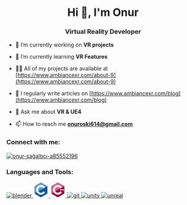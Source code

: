 <h1 align="center">Hi 👋, I'm Onur</h1>
<h3 align="center">Virtual Reality Developer</h3>

- 🔭 I’m currently working on **VR projects**

- 🌱 I’m currently learning **VR Features**

- 👨‍💻 All of my projects are available at [https://www.ambiancexr.com/about-9](https://www.ambiancexr.com/about-9)

- 📝 I regularly write articles on [https://www.ambiancexr.com/blog](https://www.ambiancexr.com/blog)

- 💬 Ask me about **VR & UE4**

- 📫 How to reach me **onuroski614@gmail.com**

<h3 align="left">Connect with me:</h3>
<p align="left">
<a href="https://linkedin.com/in/onur-sağaltıcı-a85552196" target="blank"><img align="center" src="https://raw.githubusercontent.com/rahuldkjain/github-profile-readme-generator/master/src/images/icons/Social/linked-in-alt.svg" alt="onur-sağaltıcı-a85552196" height="30" width="40" /></a>
</p>

<h3 align="left">Languages and Tools:</h3>
<p align="left"> <a href="https://www.blender.org/" target="_blank" rel="noreferrer"> <img src="https://download.blender.org/branding/community/blender_community_badge_white.svg" alt="blender" width="40" height="40"/> </a> <a href="https://www.cprogramming.com/" target="_blank" rel="noreferrer"> <img src="https://raw.githubusercontent.com/devicons/devicon/master/icons/c/c-original.svg" alt="c" width="40" height="40"/> </a> <a href="https://www.w3schools.com/cpp/" target="_blank" rel="noreferrer"> <img src="https://raw.githubusercontent.com/devicons/devicon/master/icons/cplusplus/cplusplus-original.svg" alt="cplusplus" width="40" height="40"/> </a> <a href="https://git-scm.com/" target="_blank" rel="noreferrer"> <img src="https://www.vectorlogo.zone/logos/git-scm/git-scm-icon.svg" alt="git" width="40" height="40"/> </a> <a href="https://unity.com/" target="_blank" rel="noreferrer"> <img src="https://www.vectorlogo.zone/logos/unity3d/unity3d-icon.svg" alt="unity" width="40" height="40"/> </a> <a href="https://unrealengine.com/" target="_blank" rel="noreferrer"> <img src="https://raw.githubusercontent.com/kenangundogan/fontisto/036b7eca71aab1bef8e6a0518f7329f13ed62f6b/icons/svg/brand/unreal-engine.svg" alt="unreal" width="40" height="40"/> </a> </p>

